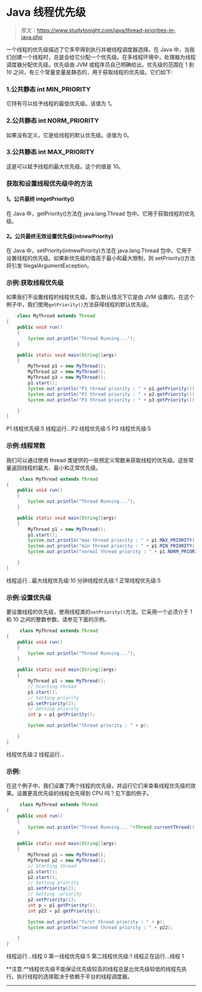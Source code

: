 # Java 线程优先级

> 原文：<https://www.studytonight.com/java/thread-priorities-in-java.php>

一个线程的优先级描述了它多早得到执行并被线程调度器选择。在 Java 中，当我们创建一个线程时，总是会给它分配一个优先级。在多线程环境中，处理器为线程调度器分配优先级。优先级由 JVM 或程序员自己明确给出。优先级的范围在 1 到 10 之间，有三个常量变量是静态的，用于获取线程的优先级。它们如下:

### 1.公共静态 int MIN_PRIORITY

它持有可以给予线程的最低优先级。该值为 1。

### 2.公共静态 int NORM_PRIORITY

如果没有定义，它是给线程的默认优先级。该值为 0。

### 3.公共静态 int MAX_PRIORITY

这是可以赋予线程的最大优先级。这个的值是 10。

### 获取和设置线程优先级中的方法

#### **1。公共最终 intgetPriority()**

在 Java 中，getPriority()方法在 java.lang.Thread 包中。它用于获取线程的优先级。

#### **2。公共最终无效设置优先级(intnewPriority)**

在 Java 中，setPriority(intnewPriority)方法在 java.lang.Thread 包中。它用于设置线程的优先级。如果新优先级的值高于最小和最大限制，则 setPriority()方法将引发 IllegalArgumentException。

### 示例:获取线程优先级

如果我们不设置线程的线程优先级，那么默认情况下它是由 JVM 设置的。在这个例子中，我们使用`getPriority()`方法获得线程的默认优先级。

```java
    class MyThread extends Thread 
{ 
	public void run() 
	{ 
		System.out.println("Thread Running..."); 
	} 

	public static void main(String[]args) 
	{ 
		MyThread p1 = new MyThread(); 
		MyThread p2 = new MyThread(); 
		MyThread p3 = new MyThread(); 
		p1.start();
		System.out.println("P1 thread priority : " + p1.getPriority()); 
		System.out.println("P2 thread priority : " + p2.getPriority());  
		System.out.println("P3 thread priority : " + p3.getPriority()); 

	} 
} 

```

P1 线程优先级:5 线程运行...P2 线程优先级:5 P3 线程优先级:5

### 示例:线程常数

我们可以通过使用 thread 类提供的一些预定义常数来获取线程的优先级。这些常量返回线程的最大、最小和正常优先级。

```java
	 class MyThread extends Thread 
{ 
	public void run() 
	{ 
		System.out.println("Thread Running..."); 
	} 

	public static void main(String[]args) 
	{ 
		MyThread p1 = new MyThread(); 
		p1.start();
		System.out.println("max thread priority : " + p1.MAX_PRIORITY); 
		System.out.println("min thread priority : " + p1.MIN_PRIORITY);  
		System.out.println("normal thread priority : " + p1.NORM_PRIORITY); 

	} 
} 

```

线程运行...最大线程优先级:10 分钟线程优先级:1 正常线程优先级:5

### 示例:设置优先级

要设置线程的优先级，使用线程类的`setPriority()`方法。它采用一个必须介于 1 和 10 之间的整数参数。请参见下面的示例。

```java
	 class MyThread extends Thread 
{ 
	public void run() 
	{ 
		System.out.println("Thread Running..."); 
	} 

	public static void main(String[]args) 
	{ 
		MyThread p1 = new MyThread();
		// Starting thread
		p1.start();
		// Setting priority
		p1.setPriority(2);
		// Getting priority
		int p = p1.getPriority();

		System.out.println("thread priority : " + p);  

	} 
} 

```

线程优先级:2 线程运行...

### 示例:

在这个例子中，我们设置了两个线程的优先级，并运行它们来查看线程优先级的效果。设置更高优先级的线程会先得到 CPU 吗？见下面的例子。

```java
	 class MyThread extends Thread 
{ 
	public void run() 
	{ 
		System.out.println("Thread Running... "+Thread.currentThread().getName()); 
	} 

	public static void main(String[]args) 
	{ 
		MyThread p1 = new MyThread();
		MyThread p2 = new MyThread();
		// Starting thread
		p1.start();
		p2.start();
		// Setting priority
		p1.setPriority(2);
		// Getting -priority
		p2.setPriority(1);
		int p = p1.getPriority();
		int p22 = p2.getPriority();

		System.out.println("first thread priority : " + p);  
		System.out.println("second thread priority : " + p22);

	} 
} 

```

线程运行...线程 0 第一线程优先级:5 第二线程优先级:1 线程正在运行...线程 1

**注意:**线程优先级不能保证优先级较高的线程总是比优先级较低的线程先执行。执行线程的选择取决于依赖于平台的线程调度器。

* * *